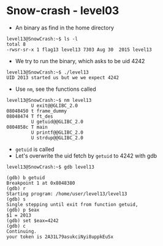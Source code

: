 # Snow-crash - level03

* An binary as find in the home directory
```console
level13@SnowCrash:~$ ls -l
total 8
-rwsr-sr-x 1 flag13 level13 7303 Aug 30  2015 level13
```
* We try to run the binary, which asks to be uid 4242
```console
level13@SnowCrash:~$ ./level13
UID 2013 started us but we we expect 4242
```
* Use `nm`, see the functions called
```console
level13@SnowCrash:~$ nm level13
         U exit@@GLIBC_2.0
08048450 t frame_dummy
08048474 T ft_des
         U getuid@@GLIBC_2.0
0804858c T main
         U printf@@GLIBC_2.0
         U strdup@@GLIBC_2.0
```

* `getuid` is called
* Let's overwrite the uid fetch by `getuid` to 4242 with gdb
```console
level13@SnowCrash:~$ gdb level13
```
```console
(gdb) b getuid
Breakpoint 1 at 0x8048380
(gdb) r
Starting program: /home/user/level13/level13
(gdb) s
Single stepping until exit from function getuid,
(gdb) p $eax
$1 = 2013
(gdb) set $eax=4242
(gdb) c
Continuing.
your token is 2A31L79asukciNyi8uppkEuSx
```